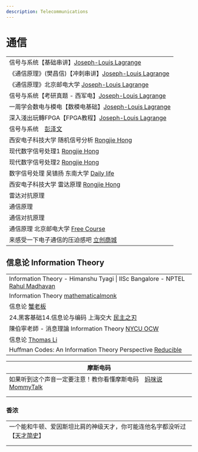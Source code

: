 ```yaml
---
description: Telecommunications
---
```


# 通信

|                                                                                                                      |
| -------------------------------------------------------------------------------------------------------------------- |
| 信号与系统【基础串讲】[Joseph-Louis Lagrange](https://www.youtube.com/playlist?list=PLHpfx416EzLPrudLmVi3kszKSXWjKZKRI)         |
| 《通信原理》(樊昌信)【冲刺串讲】[Joseph-Louis Lagrange](https://www.youtube.com/playlist?list=PLHpfx416EzLO-YRhM8Pnp6qEnl\_nNsgWs)  |
| 《通信原理》北京邮电大学 [Joseph-Louis Lagrange](https://www.youtube.com/playlist?list=PLHpfx416EzLMOVJid5Ljo1i2SFROPZw0u)       |
| 信号与系统【考研真题 - 西军电】[Joseph-Louis Lagrange](https://www.youtube.com/playlist?list=PLHpfx416EzLMwmqhxQfoYpnaWUrMSboFe)   |
| 一周学会数电与模电【数模电基础】[Joseph-Louis Lagrange](https://www.youtube.com/playlist?list=PLHpfx416EzLPfAKSwLoeDwW8MdmRW0eYI)    |
| 深入淺出玩轉FPGA【FPGA教程】[Joseph-Louis Lagrange](https://www.youtube.com/playlist?list=PLHpfx416EzLP\_wqxCTjozmtk5WFlShgCa) |
| 信号与系统　[彭泽文](https://www.youtube.com/channel/UCPXsS-ovxuhoThbm\_52xhjA/videos)                                        |
| 西安电子科技大学 随机信号分析 [Rongjie Hong](https://www.youtube.com/playlist?list=PL1j804wG80CDRkuWdMkMGMNos6PEIb9lk)             |
| 现代数字信号处理1 [Rongjie Hong](https://www.youtube.com/playlist?list=PL1j804wG80CC6gsbb\_9NBmRcFGeizjNr7)                  |
| 现代数字信号处理2 [Rongjie Hong](https://www.youtube.com/playlist?list=PL1j804wG80CDDQNAjXNfqp2-rHQ2\_PcE2)                  |
| 数字信号处理 吴镇扬 东南大学 [Daily life](https://www.youtube.com/playlist?list=PLJTVYLw2Z1iZ5r9VPK2c\_x-L-16hXx\_1F)             |
| 西安电子科技大学 雷达原理 [Rongjie Hong](https://www.youtube.com/playlist?list=PL1j804wG80CBpJ2zfBdPy0NpBsYsHymiT)               |
| 雷达对抗原理                                                                                                               |
| 通信原理                                                                                                                 |
| 通信对抗原理                                                                                                               |
| 通信原理 北京邮电大学 [Free Course](https://www.youtube.com/playlist?list=PLgvxkXbWub7jPRz17k8K3MFylYdl\_q7LG)                 |
| 来感受一下电子通信的压迫感吧 [立创商城](https://www.douyin.com/video/7140485514422979875)                                              |

## 信息论 Information Theory

|                                                                                                                                                           |
| --------------------------------------------------------------------------------------------------------------------------------------------------------- |
| Information Theory - Himanshu Tyagi \| IISc Bangalore - NPTEL [Rahul Madhavan](https://www.youtube.com/playlist?list=PLEAYkSg4uSQ1hSVlpgq9qMTuZlrfJ\_5p7) |
| Information Theory [mathematicalmonk](https://www.youtube.com/playlist?list=PLE125425EC837021F)                                                           |
| 信息论 [蟹老板](https://www.youtube.com/playlist?list=PLWDB4efc1BVY\_OzzdeYStpxd2hVe35mVC)                                                                      |
| 24.黑客基础14.信息论与编码 上海交大 [民主之刃](https://www.youtube.com/playlist?list=PLu30VEhCr7gTlLmphNC8pdJtr7yCv2GYP)                                                    |
| 陳伯寧老師 - 消息理論 Information Theory [NYCU OCW](https://www.youtube.com/playlist?list=PLj6E8qlqmkFsWS54o6gNWeDGXeI7c3eUd)                                      |
| 信息论 [Thomas Li](https://www.youtube.com/playlist?list=PLbOOyazJ30gKx1LL7vKVs1hbk9lTJxCJU)                                                                 |
| Huffman Codes: An Information Theory Perspective [Reducible](https://www.youtube.com/watch?v=B3y0RsVCyrw)                                                 |

| 摩斯电码                                                                               |
| ---------------------------------------------------------------------------------- |
| 如果听到这个声音一定要注意！教你看懂摩斯电码　[妈咪说MommyTalk](https://www.youtube.com/watch?v=TZxwZiUPsgg) |
|                                                                                    |
|                                                                                    |

### 香浓

|                                                                                     |
| ----------------------------------------------------------------------------------- |
| 一个能和牛顿、爱因斯坦比肩的神级天才，你可能连他名字都没听过【[天才简史](https://www.youtube.com/watch?v=sd7lTO7iBjw)】 |
|                                                                                     |
|                                                                                     |
